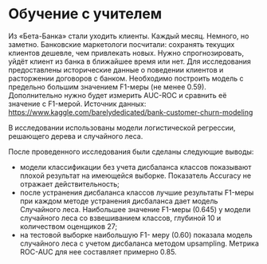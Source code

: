 # Обучение с учителем

Из «Бета-Банка» стали уходить клиенты. Каждый месяц. Немного, но заметно. Банковские маркетологи посчитали: сохранять текущих клиентов дешевле, чем привлекать новых.
Нужно спрогнозировать, уйдёт клиент из банка в ближайшее время или нет. Для исследования предоставлены исторические данные о поведении клиентов и расторжении договоров с банком.
Необходимо построить модель с предельно большим значением F1-меры (не менее 0.59).
Дополнительно нужно будет измерить AUC-ROC и сравнить её значение с F1-мерой.
Источник данных: https://www.kaggle.com/barelydedicated/bank-customer-churn-modeling

В исследовании использованы модели логистической регрессии, решающего дерева и случайного леса.

После проведенного исследования были сделаны следующие выводы:
- модели классификации без учета дисбаланса классов показывают плохой результат на имеющейся выборке. Показатель Accuracy не отражает действительность;
- после устранения дисбаланса классов лучшие результаты F1-меры при каждом методе устранения дисбаланса дает модель Случайного леса. Наибольшее значение F1-меры (0.645) у модели случайного леса со взвешиванием классов, глубиной 10 и количеством оценщиков 27;
- на тестовой выборке наибольшую F1- меру (0.60) показала модель случайного леса с учетом дисбаланса методом upsampling. Метрика ROC-AUC для нее составляет примерно 0.85.
